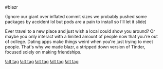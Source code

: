 #blazr

(Ignore our giant over inflated commit sizes we probably pushed some packages by accident lol but pods are a pain to install so I'll let it slide)

Ever travel to a new place and just wish a local could show you around? Or maybe you only interact with a limited amount of people now that you're out of college. Dating apps make things weird when you're just trying to meet people. That's why we made blazr, a stripped down version of Tinder, focused solely on making friendships. 


[!alt tag](https://user-images.githubusercontent.com/8741833/39400336-86d97f1c-4afc-11e8-8ce1-ecfdcb640a9c.PNG)
[!alt tag](https://user-images.githubusercontent.com/8741833/39400350-a884860c-4afc-11e8-88ee-eda4baac580e.PNG)
[!alt tag](https://user-images.githubusercontent.com/8741833/39400355-b1203248-4afc-11e8-82a9-9abc13ed2665.PNG)
[!alt tag](https://user-images.githubusercontent.com/8741833/39400361-cd0ebae2-4afc-11e8-9670-a0ea26f8d153.PNG)
[!alt tag](https://user-images.githubusercontent.com/8741833/39400363-d1b13124-4afc-11e8-88da-bd45f10d27bc.PNG)

